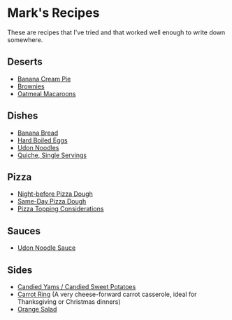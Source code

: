 # Mark's Recipes

These are recipes that I've tried and that worked well enough to write down somewhere.

## Deserts
 - [Banana Cream Pie](/Deserts/Banana-Cream-Pie.md)
 - [Brownies](/Deserts/Brownies.md)
 - [Oatmeal Macaroons](/Deserts/Oatmeal-Macaroons.md)

## Dishes
 - [Banana Bread](/Dishes/banana-bread.md)
 - [Hard Boiled Eggs](/Dishes/Hard-Boiled-Eggs.md)
 - [Udon Noodles](/Dishes/Udon-Noodles.md)
 - [Quiche, Single Servings](/Dishes/Quiche.md)

## Pizza
- [Night-before Pizza Dough](/Pizza/Night-Before-Pizza-Dough.md)
- [Same-Day Pizza Dough](/Pizza/Same-Day-Pizza-Dough.md)
- [Pizza Topping Considerations](/Pizza/Pizza-Topping-Considerations.md)

## Sauces
 - [Udon Noodle Sauce](/Sauces/Udon-Noodle-Sauce.md)

## Sides
 - [Candied Yams / Candied Sweet Potatoes](/Sides/Candied-Yams.md)
 - [Carrot Ring](/Dishes/Carrot-Ring.md) (A very cheese-forward carrot casserole, ideal for Thanksgiving or Christmas dinners)
 - [Orange Salad](/Deserts/Orange-Salad.md)
